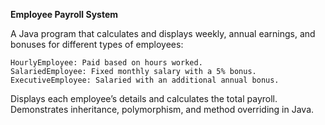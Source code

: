 **Employee Payroll System**

A Java program that calculates and displays weekly, annual earnings, and bonuses for different types of employees:

    HourlyEmployee: Paid based on hours worked.
    SalariedEmployee: Fixed monthly salary with a 5% bonus.
    ExecutiveEmployee: Salaried with an additional annual bonus.

Displays each employee’s details and calculates the total payroll. Demonstrates inheritance, polymorphism, and method overriding in Java.
